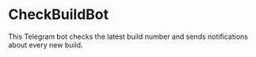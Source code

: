 # CheckBuildBot
This Telegram bot checks the latest build number and sends notifications about every new build.
